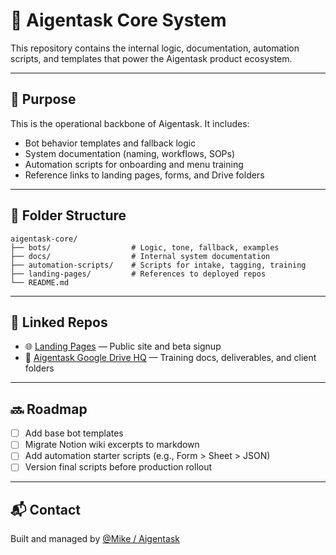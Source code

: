 # 🧠 Aigentask Core System

This repository contains the internal logic, documentation, automation scripts, and templates that power the Aigentask product ecosystem.

---

## 🔧 Purpose

This is the operational backbone of Aigentask. It includes:
- Bot behavior templates and fallback logic
- System documentation (naming, workflows, SOPs)
- Automation scripts for onboarding and menu training
- Reference links to landing pages, forms, and Drive folders

---

## 📁 Folder Structure

```plaintext
aigentask-core/
├── bots/                  # Logic, tone, fallback, examples
├── docs/                  # Internal system documentation
├── automation-scripts/    # Scripts for intake, tagging, training
├── landing-pages/         # References to deployed repos
└── README.md
```

---

## 🔗 Linked Repos

- 🌐 [Landing Pages](https://github.com/aigentask/aigentask-landing) — Public site and beta signup
- 📂 [Aigentask Google Drive HQ](https://drive.google.com/drive/folders/your-link-here) — Training docs, deliverables, and client folders

---

## 🔜 Roadmap

- [ ] Add base bot templates
- [ ] Migrate Notion wiki excerpts to markdown
- [ ] Add automation starter scripts (e.g., Form > Sheet > JSON)
- [ ] Version final scripts before production rollout

---

## 📬 Contact

Built and managed by [@Mike / Aigentask](mailto:your-email@example.com)
